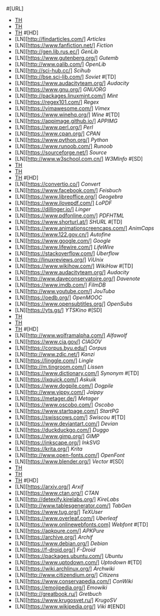 #[URL]
- [TH](Beuk)
- [TH](Cree)
- [TH](Foss)
#[HD]
- [LN][http://findarticles.com/] *Articles*
- [LN][https://www.fanfiction.net/] *Fiction*
- [LN][http://gen.lib.rus.ec/] *GenLib*
- [LN][https://www.gutenberg.org/] *Gutemb*
- [LN][http://www.oalib.com/] *OpenLib*
- [LN][http://sci-hub.cc/] *Scihub*
- [LN][http://bse.sci-lib.com/] *Soviet*
#[TD]
- [LN][https://www.audacityteam.org/] *Audacity*
- [LN][https://www.gnu.org/] *GNUORG*
- [LN][http://packages.linuxmint.com/] *Mint*
- [LN][https://regex101.com/] *Regex*
- [LN][https://vimawesome.com/] *Vimex*
- [LN][https://www.winehq.org/] *Wine*
#[TD]
- [LN][https://appimage.github.io/] *APPIMG*
- [LN][https://www.perl.org/] *Perl*
- [LN][https://www.cpan.org/] *CPAN*
- [LN][https://www.python.org/] *Python*
- [LN][https://www.runoob.com/] *Runoob*
- [LN][https://sourceforge.net/] *Source*
- [LN][http://www.w3school.com.cn/] *W3MInfo*
#[SD]
- [TH](Hand)
- [TH](Info)
- [TH](Kino)
#[HD]
- [LN][https://convertio.co/] *Convert*
- [LN][https://www.facebook.com/] *Feisbuch*
- [LN][https://www.libreoffice.org/] *Geogebra*
- [LN][https://www.ilovepdf.com/] *LoPDF*
- [LN][https://dillinger.io/] *Linger*
- [LN][https://www.pdfonline.com/] *PDFHTML*
- [LN][https://www.shorturl.at/] *SHURL*
#[TD]
- [LN][https://www.animationscreencaps.com/] *AnimCaps*
- [LN][https://www.122.gov.cn/] *Autofine*
- [LN][https://www.google.com/] *Google*
- [LN][https://www.lifewire.com/] *LifeWire*
- [LN][https://stackoverflow.com/] *Uberflow*
- [LN][http://linuxreviews.org/] *ViUnix*
- [LN][https://www.wikihow.com/] *WikiHow*
#[TD]
- [LN][https://www.audacityteam.org/] *Audacity*
- [LN][http://www.daveconservatoire.org/] *Davenote*
- [LN][https://www.imdb.com/] *FilmDB*
- [LN][http://www.youtube.com/] *JouTuba*
- [LN][https://oedb.org/] *OpenMOOC*
- [LN][https://www.opensubtitles.org/] *OpenSubs*
- [LN][https://yts.gs/] *YTSKino*
#[SD]
- [TH](Lang)
- [TH](Miks)
- [TH](Rita)
#[HD]
- [LN][http://www.wolframalpha.com/] *Alfawolf*
- [LN][https://www.cia.gov/] *CIAGOV*
- [LN][https://corpus.byu.edu/] *Corpus*
- [LN][http://www.zdic.net/] *Kanzi*
- [LN][https://linggle.com/] *Lingle*
- [LN][http://m.tingroom.com/] *Lissen*
- [LN][https://www.dictionary.com/] *Synonym*
#[TD]
- [LN][https://ixquick.com/] *Askuik*
- [LN][https://www.dogpile.com/] *Dogpile*
- [LN][http://www.yippy.com/] *Jaippy*
- [LN][https://metager.de/] *Metager*
- [LN][https://www.oscobo.com/] *Oscobo*
- [LN][https://www.startpage.com/] *StartPG*
- [LN][https://swisscows.com/] *Swiscou*
#[TD]
- [LN][https://www.deviantart.com/] *Devian*
- [LN][https://duckduckgo.com/] *Duggo*
- [LN][https://www.gimp.org/] *GIMP*
- [LN][https://inkscape.org/] *InkSVG*
- [LN][https://krita.org/] *Krita*
- [LN][http://www.open-fonts.com/] *OpenFont*
- [LN][https://www.blender.org/] *Vector*
#[SD]
- [TH](Tech)
- [TH](Uget)
- [TH](Wiki)
#[HD]
- [LN][https://arxiv.org/] *Arxif*
- [LN][https://www.ctan.org/] *CTAN*
- [LN][http://detexify.kirelabs.org/] *KireLabs*
- [LN][http://www.tablesgenerator.com/] *TabGen*
- [LN][https://www.tug.org/] *TeXUser*
- [LN][https://www.overleaf.com/] *Uberleaf*
- [LN][https://www.onlinewebfonts.com] *Webfont*
#[TD]
- [LN][https://apkpure.com/] *APKPure*
- [LN][https://archive.org/] *Archif*
- [LN][https://www.debian.org/] *Debian*
- [LN][https://f-droid.org/] *F-Droid*
- [LN][https://packages.ubuntu.com/] *Ubuntu*
- [LN][https://www.uptodown.com/] *Uptodown*
#[TD]
- [LN][https://wiki.archlinux.org/] *Archwiki*
- [LN][http://www.citizendium.org/] *Citizens*
- [LN][https://www.conservapedia.com/] *ConWiki*
- [LN][https://emojipedia.org/] *Emowiki*
- [LN][http://greatbook.ru/] *Gretbuch*
- [LN][https://www.krugosvet.ru/] *KrugoSV*
- [LN][https://www.wikipedia.org/] *Viki*
#[END]

